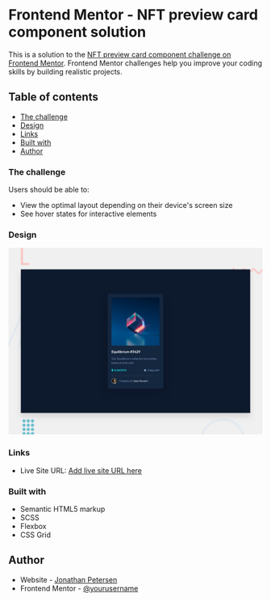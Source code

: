 # Frontend Mentor - NFT preview card component solution

This is a solution to the [NFT preview card component challenge on Frontend Mentor](https://www.frontendmentor.io/challenges/nft-preview-card-component-SbdUL_w0U). Frontend Mentor challenges help you improve your coding skills by building realistic projects.

## Table of contents

- [The challenge](#the-challenge)
- [Design](#design)
- [Links](#links)
- [Built with](#built-with)
- [Author](#author)

### The challenge

Users should be able to:

- View the optimal layout depending on their device's screen size
- See hover states for interactive elements

### Design

![Desktop Preview](./design/desktop-preview.jpg)

### Links

- Live Site URL: [Add live site URL here](https://your-live-site-url.com)

### Built with

- Semantic HTML5 markup
- SCSS
- Flexbox
- CSS Grid

## Author

- Website - [Jonathan Petersen](https://github.com/JonathanP4)
- Frontend Mentor - [@yourusername](https://www.frontendmentor.io/profile/htcsjs)
